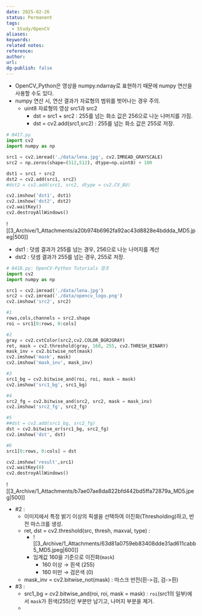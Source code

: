 ```yaml
---
date: 2025-02-26
status: Permanent
tags: 
  - Study/OpenCV
aliases: 
keywords: 
related notes: 
reference: 
author: 
url: 
dg-publish: false
---
```



- OpenCV_Python은 영상을 numpy.ndarray로 표현하기 때문에 numpy 연산을 사용할 수도 있다.
- numpy 연산 시, 연산 결과가 자료형의 범위를 벗어나는 경우 주의.
	- uint8 자료형의 영상 src1과 src2
		- dst = src1 + src2 : 255를 넘는 화소 값은 256으로 나눈 나머지를 가짐.
		- dst = cv2.add(src1,src2) : 255를 넘는 화소 값은 255로 저장.

```python
# 0417.py
import cv2
import numpy as np

src1 = cv2.imread('./data/lena.jpg', cv2.IMREAD_GRAYSCALE)
src2 = np.zeros(shape=(512,512), dtype=np.uint8) + 100

dst1 = src1 + src2
dst2 = cv2.add(src1, src2)
#dst2 = cv2.add(src1, src2, dtype = cv2.CV_8U)

cv2.imshow('dst1', dst1)
cv2.imshow('dst2', dst2)
cv2.waitKey()
cv2.destroyAllWindows()
```
![[3_Archive/1_Attachments/a20b974b6962fa92ac43d8828e4bddda_MD5.jpeg|500]]
- dst1 : 덧셈 결과가 255를 넘는 경우, 256으로 나눈 나머지를 계산
- dst2 : 덧셈 결과가 255를 넘는 경우, 255로 저장.

```python
# 0418.py: OpenCV-Python Tutorials 참조
import cv2
import numpy as np

src1 = cv2.imread('./data/lena.jpg')
src2 = cv2.imread('./data/opencv_logo.png')
cv2.imshow('src2', src2)

#1
rows,cols,channels = src2.shape
roi = src1[0:rows, 0:cols]

#2
gray = cv2.cvtColor(src2,cv2.COLOR_BGR2GRAY)
ret, mask = cv2.threshold(gray, 160, 255, cv2.THRESH_BINARY)
mask_inv = cv2.bitwise_not(mask)
cv2.imshow('mask', mask)
cv2.imshow('mask_inv', mask_inv)

#3
src1_bg = cv2.bitwise_and(roi, roi, mask = mask)
cv2.imshow('src1_bg', src1_bg)

#4
src2_fg = cv2.bitwise_and(src2, src2, mask = mask_inv)
cv2.imshow('src2_fg', src2_fg)

#5
##dst = cv2.add(src1_bg, src2_fg)
dst = cv2.bitwise_or(src1_bg, src2_fg)
cv2.imshow('dst', dst)

#6
src1[0:rows, 0:cols] = dst

cv2.imshow('result',src1)
cv2.waitKey(0)
cv2.destroyAllWindows()
```
![[3_Archive/1_Attachments/b7ae07ae8da822bfd442bd5ffa72879a_MD5.jpeg|500]]
- #2 : 
	- 이미지에서 특정 밝기 이상의 픽셀을 선택하여 이진화(Thresholding)하고, 반전 마스크를 생성.
	- ret, dst = cv2.threshold(src, thresh, maxval, type) :
		- ![[3_Archive/1_Attachments/63d81a0759eb83408dde31ad611cabb5_MD5.jpeg|600]]
		- 임계값 160을 기준으로 이진화(`mask`)
			- 160 이상 → 흰색 (255)
			- 160 미만 → 검은색 (0)
	- mask_inv = cv2.bitwise_not(mask) : 마스크 반전(흰->검, 검->흰)
- #3 : 
	- src1_bg = cv2.bitwise_and(roi, roi, mask = mask) : `roi`(src1의 일부)에서 `mask`가 흰색(255)인 부분만 남기고, 나머지 부분을 제거.
	- 

